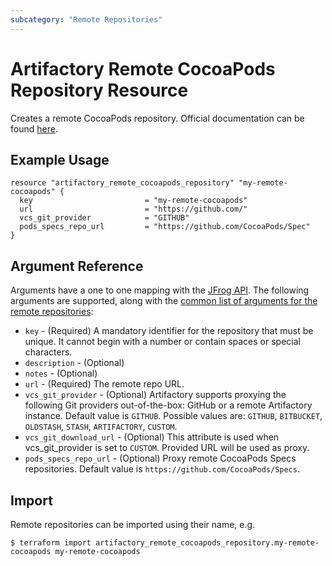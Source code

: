 ```yaml
---
subcategory: "Remote Repositories"
---
```

# Artifactory Remote CocoaPods Repository Resource

Creates a remote CocoaPods repository.
Official documentation can be found [here](https://www.jfrog.com/confluence/display/JFROG/CocoaPods+Repositories).


## Example Usage

```hcl
resource "artifactory_remote_cocoapods_repository" "my-remote-cocoapods" {
  key                         = "my-remote-cocoapods"
  url                         = "https://github.com/"
  vcs_git_provider            = "GITHUB"
  pods_specs_repo_url         = "https://github.com/CocoaPods/Spec"
}
```

## Argument Reference

Arguments have a one to one mapping with the [JFrog API](https://www.jfrog.com/confluence/display/RTF/Repository+Configuration+JSON).
The following arguments are supported, along with the [common list of arguments for the remote repositories](remote.md):

* `key` - (Required) A mandatory identifier for the repository that must be unique. It cannot begin with a number or
  contain spaces or special characters.
* `description` - (Optional)
* `notes` - (Optional)
* `url` - (Required) The remote repo URL.
* `vcs_git_provider` - (Optional) Artifactory supports proxying the following Git providers out-of-the-box: GitHub or a remote Artifactory instance. Default value is `GITHUB`. 
   Possible values are: `GITHUB`, `BITBUCKET`, `OLDSTASH`, `STASH`, `ARTIFACTORY`, `CUSTOM`.
* `vcs_git_download_url` - (Optional) This attribute is used when vcs_git_provider is set to `CUSTOM`. Provided URL will be used as proxy.
* `pods_specs_repo_url` - (Optional) Proxy remote CocoaPods Specs repositories. Default value is `https://github.com/CocoaPods/Specs`.



## Import

Remote repositories can be imported using their name, e.g.
```
$ terraform import artifactory_remote_cocoapods_repository.my-remote-cocoapods my-remote-cocoapods
```
